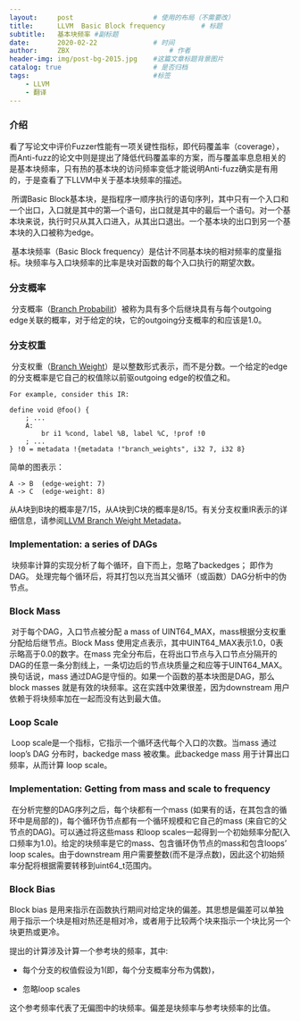 ```yaml
---
layout:     post   				    # 使用的布局（不需要改）
title:      LLVM  Basic Block frequency			# 标题 
subtitle:   基本块频率 #副标题
date:       2020-02-22 				# 时间
author:     ZBX 						# 作者
header-img: img/post-bg-2015.jpg 	#这篇文章标题背景图片
catalog: true 						# 是否归档
tags:								#标签
    - LLVM
    - 翻译
---
```


### **介绍**	

​	看了写论文中评价Fuzzer性能有一项关键性指标，即代码覆盖率（coverage），而Anti-fuzz的论文中则是提出了降低代码覆盖率的方案，而与覆盖率息息相关的是基本块频率，只有热的基本块的访问频率变低才能说明Anti-fuzz确实是有用的，于是查看了下LLVM中关于基本块频率的描述。

​		所谓Basic Block基本块，是指程序一顺序执行的语句序列，其中只有一个入口和一个出口，入口就是其中的第—个语句，出口就是其中的最后一个语句。对一个基本块来说，执行时只从其入口进入，从其出口退出。一个基本块的出口到另一个基本块的入口被称为edge。

​		基本块频率（Basic Block frequency）是估计不同基本块的相对频率的度量指标。块频率与入口块频率的比率是块对函数的每个入口执行的期望次数。

### **分支概率**

​		分支概率（[Branch Probabilit](https://llvm.org/docs/BlockFrequencyTerminology.html#id2)）被称为具有多个后继块具有与每个outgoing edge关联的概率，对于给定的块，它的outgoing分支概率的和应该是1.0。

### **分支权重**

​		分支权重（[Branch Weight](https://llvm.org/docs/BlockFrequencyTerminology.html#id3)）是以整数形式表示，而不是分数。一个给定的edge的分支概率是它自己的权值除以前驱outgoing  edge的权值之和。	

```
For example, consider this IR:

define void @foo() {    
	; ...    
	A:        
		br i1 %cond, label %B, label %C, !prof !0    
	; ... 
} !0 = metadata !{metadata !"branch_weights", i32 7, i32 8}
```

简单的图表示：
```
A -> B  (edge-weight: 7)
A -> C  (edge-weight: 8)
```

从A块到B块的概率是7/15，从A块到C块的概率是8/15。有关分支权重IR表示的详细信息，请参阅[LLVM Branch Weight Metadata](https://llvm.org/docs/BranchWeightMetadata.html)。

### **Implementation: a series of DAGs**

​		块频率计算的实现分析了每个循环，自下而上，忽略了backedges； 即作为DAG。 处理完每个循环后，将其打包以充当其父循环（或函数）DAG分析中的伪节点。

### **Block Mass**

​		对于每个DAG，入口节点被分配 a mass of UINT64_MAX，mass根据分支权重分配给后继节点。Block Mass 使用定点表示，其中UINT64_MAX表示1.0，0表示略高于0.0的数字。在mass  完全分布后，在将出口节点与入口节点分隔开的DAG的任意一条分割线上，一条切边后的节点块质量之和应等于UINT64_MAX。换句话说，mass 通过DAG是守恒的。如果一个函数的基本块图是DAG，那么block masses 就是有效的块频率。这在实践中效果很差，因为downstream 用户依赖于将块频率加在一起而没有达到最大值。

### **Loop Scale**

​		Loop scale是一个指标，它指示一个循环迭代每个入口的次数。当mass 通过loop’s DAG 分布时，backedge mass 被收集。此backedge mass 用于计算出口频率，从而计算 loop scale。

### **Implementation: Getting from mass and scale to frequency**

​		在分析完整的DAG序列之后，每个块都有一个mass (如果有的话，在其包含的循环中是局部的)，每个循环伪节点都有一个循环规模和它自己的mass (来自它的父节点的DAG)。可以通过将这些mass 和loop scales一起得到一个初始频率分配(入口频率为1.0)。给定的块频率是它的mass、包含循环伪节点的mass和包含loops’ loop scales。由于downstream 用户需要整数(而不是浮点数)，因此这个初始频率分配将根据需要转移到uint64_t范围内。

### **Block Bias**

Block bias 是用来指示在函数执行期间对给定块的偏差。其思想是偏差可以单独用于指示一个块是相对热还是相对冷，或者用于比较两个块来指示一个块比另一个块更热或更冷。

提出的计算涉及计算一个参考块的频率，其中:

- 每个分支的权值假设为1(即，每个分支概率分布为偶数)，

- 忽略loop scales

这个参考频率代表了无偏图中的块频率。偏差是块频率与参考块频率的比值。